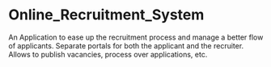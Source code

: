 # Online_Recruitment_System
An Application to ease up the recruitment process and manage a better flow of applicants. Separate portals for both the applicant and the recruiter. Allows to publish vacancies, process over applications, etc.
